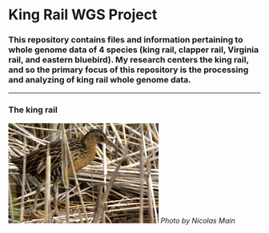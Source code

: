 # King Rail WGS Project

### This repository contains files and information pertaining to whole genome data of 4 species (king rail, clapper rail, Virginia rail, and eastern bluebird). My research centers the king rail, and so the primary focus of this repository is the processing and analyzing of king rail whole genome data. 
---
### The king rail
<img
  src="PhotobyNicPMain.jpg"
  alt="The king rail, photographed by Nicolas Main"
  title="The king rail, photographed by Nicolas Main"
  style="display: inline-block; margin: 0 auto; max-width: 300px">
*Photo by Nicolas Main*
